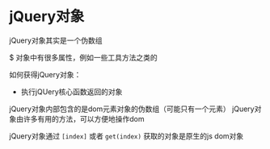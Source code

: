 # jQuery对象

jQuery对象其实是一个伪数组

$ 对象中有很多属性，例如一些工具方法之类的

如何获得jQuery对象：
- 执行jQUery核心函数返回的对象

jQuery对象内部包含的是dom元素对象的伪数组（可能只有一个元素）
jQuery对象由许多有用的方法，可以方便地操作dom

jQuery对象通过 `[index]` 或者 `get(index)` 获取的对象是原生的js dom对象


